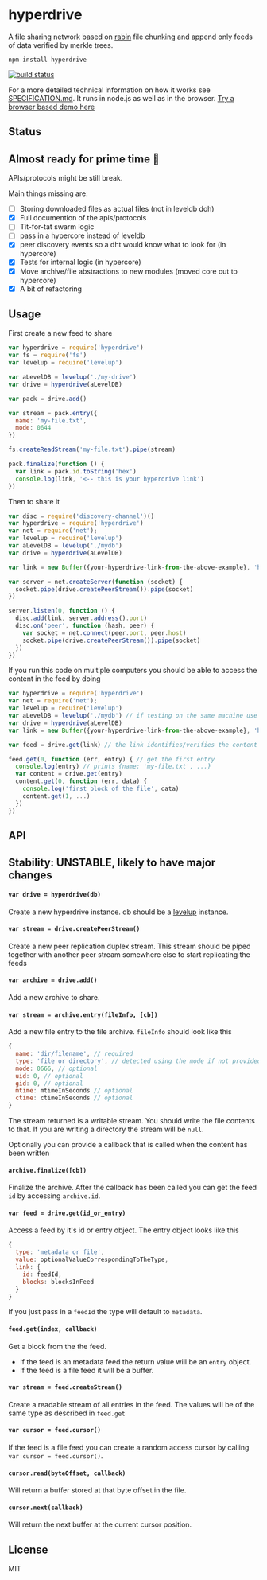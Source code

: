 # hyperdrive

A file sharing network based on [rabin](https://github.com/maxogden/rabin) file chunking and append only feeds of data verified by merkle trees.

```
npm install hyperdrive
```

[![build status](http://img.shields.io/travis/mafintosh/hyperdrive.svg?style=flat)](http://travis-ci.org/mafintosh/hyperdrive)

For a more detailed technical information on how it works see [SPECIFICATION.md](SPECIFICATION.md). It runs in node.js as well as in the browser. [Try a browser based demo here](http://mafintosh.github.io/hyperdrive)

## Status

## Almost ready for prime time :rocket:

APIs/protocols might be still break.

Main things missing are:

- [ ] Storing downloaded files as actual files (not in leveldb doh)
- [x] Full documention of the apis/protocols
- [ ] Tit-for-tat swarm logic
- [ ] pass in a hypercore instead of leveldb
- [x] peer discovery events so a dht would know what to look for (in hypercore)
- [x] Tests for internal logic (in hypercore)
- [x] Move archive/file abstractions to new modules (moved core out to hypercore)
- [x] A bit of refactoring

## Usage

First create a new feed to share

``` js
var hyperdrive = require('hyperdrive')
var fs = require('fs')
var levelup = require('levelup')

var aLevelDB = levelup('./my-drive')
var drive = hyperdrive(aLevelDB)

var pack = drive.add()

var stream = pack.entry({
  name: 'my-file.txt',
  mode: 0644
})

fs.createReadStream('my-file.txt').pipe(stream)

pack.finalize(function () {
  var link = pack.id.toString('hex')
  console.log(link, '<-- this is your hyperdrive link')
})
```

Then to share it

``` js
var disc = require('discovery-channel')()
var hyperdrive = require('hyperdrive')
var net = require('net');
var levelup = require('levelup')
var aLevelDB = levelup('./mydb')
var drive = hyperdrive(aLevelDB)

var link = new Buffer({your-hyperdrive-link-from-the-above-example}, 'hex')

var server = net.createServer(function (socket) {
  socket.pipe(drive.createPeerStream()).pipe(socket)
})

server.listen(0, function () {
  disc.add(link, server.address().port)
  disc.on('peer', function (hash, peer) {
    var socket = net.connect(peer.port, peer.host)
    socket.pipe(drive.createPeerStream()).pipe(socket)
  })
})
```

If you run this code on multiple computers you should be able to access
the content in the feed by doing

``` js
var hyperdrive = require('hyperdrive')
var net = require('net');
var levelup = require('levelup')
var aLevelDB = levelup('./mydb') // if testing on the same machine use a differen't levelDB path
var drive = hyperdrive(aLevelDB)
var link = new Buffer({your-hyperdrive-link-from-the-above-example}, 'hex')

var feed = drive.get(link) // the link identifies/verifies the content

feed.get(0, function (err, entry) { // get the first entry
  console.log(entry) // prints {name: 'my-file.txt', ...}
  var content = drive.get(entry)
  content.get(0, function (err, data) {
    console.log('first block of the file', data)
    content.get(1, ...)
  })
})
```

## API

## Stability: UNSTABLE, likely to have major changes

#### `var drive = hyperdrive(db)`

Create a new hyperdrive instance. db should be a [levelup](https://github.com/level/levelup) instance.

#### `var stream = drive.createPeerStream()`

Create a new peer replication duplex stream. This stream should be piped together with another
peer stream somewhere else to start replicating the feeds

#### `var archive = drive.add()`

Add a new archive to share.

#### `var stream = archive.entry(fileInfo, [cb])`

Add a new file entry to the file archive. `fileInfo` should look like this

``` js
{
  name: 'dir/filename', // required
  type: 'file or directory', // detected using the mode if not provided
  mode: 0666, // optional
  uid: 0, // optional
  gid: 0, // optional
  mtime: mtimeInSeconds // optional
  ctime: ctimeInSeconds // optional
}
```

The stream returned is a writable stream. You should write the file contents to that.
If you are writing a directory the stream will be `null`.

Optionally you can provide a callback that is called when the content has been written

#### `archive.finalize([cb])`

Finalize the archive. After the callback has been called you can get the feed `id`
by accessing `archive.id`.

#### `var feed = drive.get(id_or_entry)`

Access a feed by it's id or entry object.
The entry object looks like this

``` js
{
  type: 'metadata or file',
  value: optionalValueCorrespondingToTheType,
  link: {
    id: feedId,
    blocks: blocksInFeed
  }
}
```

If you just pass in a `feedId` the type will default to `metadata`.

#### `feed.get(index, callback)`

Get a block from the the feed.

* If the feed is an metadata feed the return value will be an `entry` object.
* If the feed is a file feed it will be a buffer.

#### `var stream = feed.createStream()`

Create a readable stream of all entries in the feed.
The values will be of the same type as described in `feed.get`

#### `var cursor = feed.cursor()`

If the feed is a file feed you can create a random access cursor by calling `var cursor = feed.cursor()`.

#### `cursor.read(byteOffset, callback)`

Will return a buffer stored at that byte offset in the file.

#### `cursor.next(callback)`

Will return the next buffer at the current cursor position.

## License

MIT

